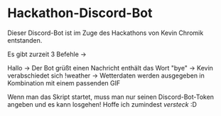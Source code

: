 # Hackathon-Discord-Bot
Dieser Discord-Bot ist im Zuge des Hackathons von Kevin Chromik entstanden.

Es gibt zurzeit 3 Befehle ->

Hallo -> Der Bot grüßt einen
Nachricht enthält das Wort "bye" -> Kevin verabschiedet sich
!weather -> Wetterdaten werden ausgegeben in Kombination mit einem passenden GIF
 
Wenn man das Skript startet, muss man nur seinen Discord-Bot-Token angeben und es kann losgehen! 
Hoffe ich zumindest *versteck* :D
